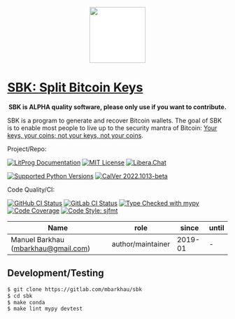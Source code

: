 <div align="center">
<p align="center">
  <a href="https://github.com/mbarkhau/sbk">
    <img src="https://sbk.dev/logo_1024.png" height=128 style="background: white;">
  </a>
</p>
</div>

# [SBK: Split Bitcoin Keys][repo_ref]

<p align="center">
<b>SBK is ALPHA quality software, please only use if you want to contribute.</b>
</p>

SBK is a program to generate and recover Bitcoin wallets. The goal of SBK is to enable most people to live up to the security mantra of Bitcoin: [Your keys, your coins; not your keys, not your coins][href_yt_held_storing_btc].

[href_yt_held_storing_btc]: https://www.youtube.com/watch?v=5WWfQM0SFXQ

Project/Repo:

[![LitProg Documentation][docs_img]][docs_ref]
[![MIT License][license_img]][license_ref]
[![Libera.Chat][liberachat_img]][liberachat_ref]

[![Supported Python Versions][pyversions_img]][pyversions_ref]
[![CalVer 2022.1013-beta][version_img]][version_ref]

Code Quality/CI:

[![GitHub CI Status][github_build_img]][github_build_ref]
[![GitLab CI Status][gitlab_build_img]][gitlab_build_ref]
[![Type Checked with mypy][mypy_img]][mypy_ref]
[![Code Coverage][codecov_img]][codecov_ref]
[![Code Style: sjfmt][style_img]][style_ref]

| Name                                | role              | since   | until |
| ----------------------------------- | ----------------- | ------- | ----- |
| Manuel Barkhau (mbarkhau@gmail.com) | author/maintainer | 2019-01 | -     |


## Development/Testing

```bash
$ git clone https://gitlab.com/mbarkhau/sbk
$ cd sbk
$ make conda
$ make lint mypy devtest
```


[docs_img]: https://img.shields.io/badge/LitProg-Docs-white
[docs_ref]: https://sbk.dev/docs

[repo_ref]: https://gitlab.com/mbarkhau/sbk

[liberachat_img]: https://img.shields.io/static/v1.svg?label=Libera.Chat&labelColor=55d&message=%23SBK&color=f3b
[liberachat_ref]: https://web.libera.chat/#sbk

[github_build_img]: https://github.com/mbarkhau/sbk/workflows/CI/badge.svg
[github_build_ref]: https://github.com/mbarkhau/sbk/actions?query=workflow%3ACI

[gitlab_build_img]: https://gitlab.com/mbarkhau/sbk/badges/master/pipeline.svg
[gitlab_build_ref]: https://gitlab.com/mbarkhau/sbk/pipelines

[codecov_img]: https://gitlab.com/mbarkhau/sbk/badges/master/coverage.svg
[codecov_ref]: https://mbarkhau.gitlab.io/sbk/cov

[license_img]: https://img.shields.io/badge/License-MIT-blue.svg
[license_ref]: https://gitlab.com/mbarkhau/sbk/blob/master/LICENSE

[mypy_img]: https://img.shields.io/badge/mypy-checked-green.svg
[mypy_ref]: https://mbarkhau.gitlab.io/sbk/mypycov

[style_img]: https://img.shields.io/badge/code%20style-%20sjfmt-f71.svg
[style_ref]: https://gitlab.com/mbarkhau/straitjacket/

[version_img]: https://img.shields.io/badge/CalVer-2022.1013--beta-blue.svg
[version_ref]: https://pypi.org/project/pycalver/

[pyversions_img]: https://img.shields.io/pypi/pyversions/sbk.svg
[pyversions_ref]: https://pypi.python.org/pypi/sbk
